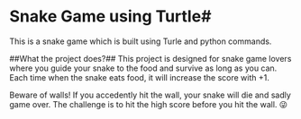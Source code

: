 # Snake Game using Turtle#

This is a snake game which is built using Turle and python commands.

##What the project does?##
This project is designed for snake game lovers where you guide your snake to the food and survive as long as you can.
Each time when the snake eats food, it will increase the score with +1.

Beware of walls!
If you accedently hit the wall, your snake will die and sadly game over.
The challenge is to hit the high score before you hit the wall. 😜


